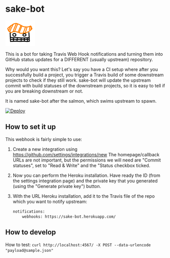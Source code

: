 # sake-bot


![sake-bot](https://raw.githubusercontent.com/ezyang/sake-bot/master/sake-bot.png)

This is a bot for taking Travis Web Hook notifications and turning them
into GitHub status updates for a DIFFERENT (usually upstream)
repository.

Why would you want this?  Let's say you have a CI setup where after you
successfully build a project, you trigger a Travis build of some
downstream projects to check if they still work.  sake-bot will update
the upstream commit with build statuses of the downstream projects,
so it is easy to tell if you are breaking downstream or not.

It is named sake-bot after the salmon, which swims upstream to spawn.

[![Deploy](https://www.herokucdn.com/deploy/button.svg)](https://heroku.com/deploy)

## How to set it up

This webhook is fairly simple to use:

1. Create a new integration using https://github.com/settings/integrations/new
   The homepage/callback URLs are not important, but the permissions we
   will need are "Commit statuses", set to "Read & Write" and the
   "Status checkbox ticked.

2. Now you can perform the Heroku installation.  Have ready the ID
   (from the settings integration page) and the private key that
   you generated (using the "Generate private key") button.

3. With the URL Heroku installation, add it to the Travis file
   of the repo which you want to notify upstream:

    ```
    notifications:
        webhooks: https://sake-bot.herokuapp.com/
    ```

## How to develop

How to test: `curl http://localhost:4567/ -X POST --data-urlencode "payload@sample.json"`
